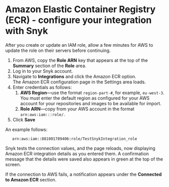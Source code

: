 # Amazon Elastic Container Registry (ECR) - configure your integration with Snyk

After you create or update an IAM role, allow a few minutes for AWS to update the role on their servers before continuing.

1. From AWS, copy the **Role ARN** key that appears at the top of the **Summary** section of the **Role** area.
2. Log in to your Snyk account.
3. Navigate to **Integrations** and click the Amazon ECR option.\
   The Amazon ECR configuration page in the Settings area loads.
4. Enter credentials as follows:
   1. **AWS Region**—use the format `region-part-#`, for example, `eu-west-3`.\
      You must enter the default region as configured for your AWS account for your repositories and images to be available for import.
   2. **Role ARN**—copy from your AWS account in the format `arn:aws:iam:::role/`.
5. Click **Save**

An example follows:

```
   arn:aws:iam::881001789406:role/TestSnykIntegration_role
```

Snyk tests the connection values, and the page reloads, now displaying Amazon ECR integration details as you entered them. A confirmation message that the details were saved also appears in green at the top of the screen.

If the connection to AWS fails, a notification appears under the **Connected to Amazon ECR** section.
